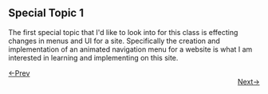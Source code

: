 ## Special Topic 1

The first special topic that I'd like to look into for this class is effecting changes in menus and UI for a site. Specifically the creation and implementation of an animated navigation menu for a website is what I am interested in learning and implementing on this site.















<div style="text-align: left"> <a href="/dp_4"> <-Prev </a> </div> <div style="text-align: right"> <a href="/st_2"> Next-> </a> </div>
